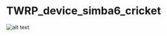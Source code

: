 # TWRP_device_simba6_cricket
![alt text](https://cdn.slashgear.com/wp-content/uploads/2017/09/alcatel_idol_5.jpg)
